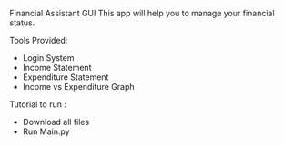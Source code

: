 Financial Assistant GUI
This app will help you to manage your financial status.

Tools Provided:
- Login System
- Income Statement
- Expenditure Statement
- Income vs Expenditure Graph

Tutorial to run :
- Download all files
- Run Main.py
